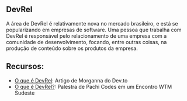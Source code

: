 ## DevRel

A área de DevRel é relativamente nova no mercado brasileiro, e está se popularizando em empresas de software. Uma pessoa que trabalha com DevRel é responsável pelo relacionamento de uma empresa com a comunidade de desenvolvimento, focando, entre outras coisas, na produção de conteúdo sobre os produtos da empresa.

## Recursos:

-   [O que é DevRel](https://dev.to/devrelbrasil/o-que-e-devrel-40fd): Artigo de Morganna do Dev.to
-   [O que é DevRel?](https://www.youtube.com/watch?v=4yrAhA9GD9I): Palestra de Pachi Codes em um Encontro WTM Sudeste
